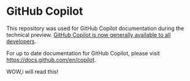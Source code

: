 # GitHub Copilot

This repository was used for GitHub Copilot documentation during the technical preview. [GitHub Copilot is now generally available to all developers](https://github.blog/2022-06-21-github-copilot-is-generally-available-to-all-developers/).

For up to date documentation for GitHub Copilot, please visit https://docs.github.com/en/copilot.


WOW,i will read this!

